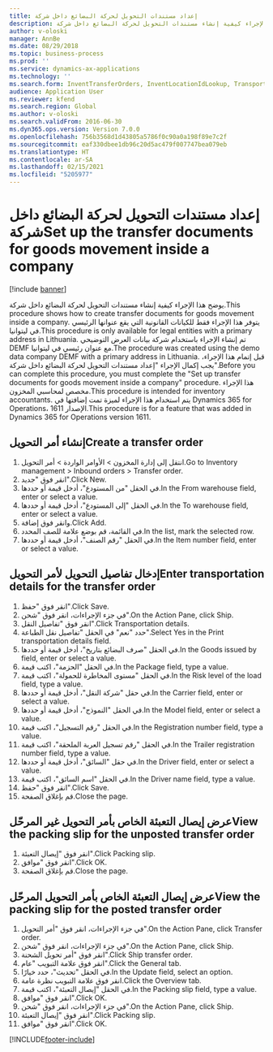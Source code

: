 ```yaml
---
title: إعداد مستندات التحويل لحركة البضائع داخل شركة
description: يوضح هذا الإجراء كيفية إنشاء مستندات التحويل لحركة البضائع داخل شركة.
author: v-oloski
manager: AnnBe
ms.date: 08/29/2018
ms.topic: business-process
ms.prod: ''
ms.service: dynamics-ax-applications
ms.technology: ''
ms.search.form: InventTransferOrders, InventLocationIdLookup, TransportationDocument, HcmWorkerLookUp, SrsReportViewerForm, InventTransferParmShip
audience: Application User
ms.reviewer: kfend
ms.search.region: Global
ms.author: v-oloski
ms.search.validFrom: 2016-06-30
ms.dyn365.ops.version: Version 7.0.0
ms.openlocfilehash: 756b3568d1d43805a5786f0c90a0a198f89e7c2f
ms.sourcegitcommit: eaf330dbee1db96c20d5ac479f007747bea079eb
ms.translationtype: HT
ms.contentlocale: ar-SA
ms.lasthandoff: 02/15/2021
ms.locfileid: "5205977"
---
```

# <a name="set-up-the-transfer-documents-for-goods-movement-inside-a-company"></a><span data-ttu-id="f5576-103">إعداد مستندات التحويل لحركة البضائع داخل شركة</span><span class="sxs-lookup"><span data-stu-id="f5576-103">Set up the transfer documents for goods movement inside a company</span></span>

[!include [banner](../../includes/banner.md)]

<span data-ttu-id="f5576-104">يوضح هذا الإجراء كيفية إنشاء مستندات التحويل لحركة البضائع داخل شركة.</span><span class="sxs-lookup"><span data-stu-id="f5576-104">This procedure shows how to create transfer documents for goods movement inside a company.</span></span> <span data-ttu-id="f5576-105">يتوفر هذا الإجراء فقط للكيانات القانونية التي يقع عنوانها الرئيسي في ليتوانيا.</span><span class="sxs-lookup"><span data-stu-id="f5576-105">This procedure is only available for legal entities with a primary address in Lithuania.</span></span> <span data-ttu-id="f5576-106">تم إنشاء الإجراء باستخدام شركة بيانات العرض التوضيحي DEMF مع عنوان رئيسي في ليتوانيا.</span><span class="sxs-lookup"><span data-stu-id="f5576-106">The procedure was created using the demo data company DEMF with a primary address in Lithuania.</span></span> <span data-ttu-id="f5576-107">قبل إتمام هذا الإجراء، يجب إكمال الإجراء "إعداد مستندات التحويل لحركة البضائع داخل شركة".</span><span class="sxs-lookup"><span data-stu-id="f5576-107">Before you can complete this procedure, you must complete the "Set up transfer documents for goods movement inside a company" procedure.</span></span> <span data-ttu-id="f5576-108">هذا الإجراء مخصص لمحاسبي المخزون‬.</span><span class="sxs-lookup"><span data-stu-id="f5576-108">This procedure is intended for inventory accountants.</span></span> <span data-ttu-id="f5576-109">يتم استخدام هذا الإجراء لميزة تمت إضافتها في Dynamics 365 for Operations، الإصدار 1611.</span><span class="sxs-lookup"><span data-stu-id="f5576-109">This procedure is for a feature that was added in Dynamics 365 for Operations version 1611.</span></span>


## <a name="create-a-transfer-order"></a><span data-ttu-id="f5576-110">إنشاء أمر التحويل</span><span class="sxs-lookup"><span data-stu-id="f5576-110">Create a transfer order</span></span>
1. <span data-ttu-id="f5576-111">انتقل إلى إدارة المخزون > الأوامر الواردة > أمر التحويل.</span><span class="sxs-lookup"><span data-stu-id="f5576-111">Go to Inventory management > Inbound orders > Transfer order.</span></span>
2. <span data-ttu-id="f5576-112">انقر فوق "جديد".</span><span class="sxs-lookup"><span data-stu-id="f5576-112">Click New.</span></span>
3. <span data-ttu-id="f5576-113">في الحقل "من المستودع"، أدخل قيمة أو حددها.</span><span class="sxs-lookup"><span data-stu-id="f5576-113">In the From warehouse field, enter or select a value.</span></span>
4. <span data-ttu-id="f5576-114">في الحقل "إلى المستودع"، أدخل قيمة أو حددها.</span><span class="sxs-lookup"><span data-stu-id="f5576-114">In the To warehouse field, enter or select a value.</span></span>
5. <span data-ttu-id="f5576-115">وانقر فوق إضافة.</span><span class="sxs-lookup"><span data-stu-id="f5576-115">Click Add.</span></span>
6. <span data-ttu-id="f5576-116">في القائمة، قم بوضع علامة للصف المحدد.</span><span class="sxs-lookup"><span data-stu-id="f5576-116">In the list, mark the selected row.</span></span>
7. <span data-ttu-id="f5576-117">في الحقل "رقم الصنف"، أدخل قيمة أو حددها.</span><span class="sxs-lookup"><span data-stu-id="f5576-117">In the Item number field, enter or select a value.</span></span>

## <a name="enter-transportation-details-for-the-transfer-order"></a><span data-ttu-id="f5576-118">إدخال تفاصيل التحويل لأمر التحويل</span><span class="sxs-lookup"><span data-stu-id="f5576-118">Enter transportation details for the transfer order</span></span>
1. <span data-ttu-id="f5576-119">انقر فوق "حفظ".</span><span class="sxs-lookup"><span data-stu-id="f5576-119">Click Save.</span></span>
2. <span data-ttu-id="f5576-120">في جزء الإجراءات، انقر فوق "شحن".</span><span class="sxs-lookup"><span data-stu-id="f5576-120">On the Action Pane, click Ship.</span></span>
3. <span data-ttu-id="f5576-121">انقر فوق "تفاصيل النقل".</span><span class="sxs-lookup"><span data-stu-id="f5576-121">Click Transportation details.</span></span>
4. <span data-ttu-id="f5576-122">حدد "نعم" في الحقل "تفاصيل نقل الطباعة".</span><span class="sxs-lookup"><span data-stu-id="f5576-122">Select Yes in the Print transportation details field.</span></span>
5. <span data-ttu-id="f5576-123">في الحقل "صرف البضائع بتاريخ"، أدخل قيمة أو حددها.</span><span class="sxs-lookup"><span data-stu-id="f5576-123">In the Goods issued by field, enter or select a value.</span></span>
6. <span data-ttu-id="f5576-124">في الحقل "الحزمة"، اكتب قيمة.</span><span class="sxs-lookup"><span data-stu-id="f5576-124">In the Package field, type a value.</span></span>
7. <span data-ttu-id="f5576-125">في الحقل "مستوى المخاطرة للحمولة‬"، اكتب قيمة.</span><span class="sxs-lookup"><span data-stu-id="f5576-125">In the Risk level of the load field, type a value.</span></span>
8. <span data-ttu-id="f5576-126">في حقل "شركة النقل"، أدخل قيمة أو حددها.</span><span class="sxs-lookup"><span data-stu-id="f5576-126">In the Carrier field, enter or select a value.</span></span>
9. <span data-ttu-id="f5576-127">في الحقل "النموذج"، أدخل قيمة أو حددها.</span><span class="sxs-lookup"><span data-stu-id="f5576-127">In the Model field, enter or select a value.</span></span>
10. <span data-ttu-id="f5576-128">في الحقل "رقم التسجيل"، اكتب قيمة.</span><span class="sxs-lookup"><span data-stu-id="f5576-128">In the Registration number field, type a value.</span></span>
11. <span data-ttu-id="f5576-129">في الحقل "رقم تسجيل العربة الملحقة‬"، اكتب قيمة.</span><span class="sxs-lookup"><span data-stu-id="f5576-129">In the Trailer registration number field, type a value.</span></span>
12. <span data-ttu-id="f5576-130">في حقل "السائق"، أدخل قيمة أو حددها.</span><span class="sxs-lookup"><span data-stu-id="f5576-130">In the Driver field, enter or select a value.</span></span>
13. <span data-ttu-id="f5576-131">في الحقل "اسم السائق"، اكتب قيمة.</span><span class="sxs-lookup"><span data-stu-id="f5576-131">In the Driver name field, type a value.</span></span>
14. <span data-ttu-id="f5576-132">انقر فوق "حفظ".</span><span class="sxs-lookup"><span data-stu-id="f5576-132">Click Save.</span></span>
15. <span data-ttu-id="f5576-133">قم بإغلاق الصفحة.</span><span class="sxs-lookup"><span data-stu-id="f5576-133">Close the page.</span></span>

## <a name="view-the-packing-slip-for-the-unposted-transfer-order"></a><span data-ttu-id="f5576-134">عرض إيصال التعبئة الخاص بأمر التحويل غير المرحّل</span><span class="sxs-lookup"><span data-stu-id="f5576-134">View the packing slip for the unposted transfer order</span></span>
1. <span data-ttu-id="f5576-135">انقر فوق "إيصال التعبئة".</span><span class="sxs-lookup"><span data-stu-id="f5576-135">Click Packing slip.</span></span>
2. <span data-ttu-id="f5576-136">انقر فوق "موافق".</span><span class="sxs-lookup"><span data-stu-id="f5576-136">Click OK.</span></span>
3. <span data-ttu-id="f5576-137">قم بإغلاق الصفحة.</span><span class="sxs-lookup"><span data-stu-id="f5576-137">Close the page.</span></span>

## <a name="view-the-packing-slip-for-the-posted-transfer-order"></a><span data-ttu-id="f5576-138">عرض إيصال التعبئة الخاص بأمر التحويل المرحّل</span><span class="sxs-lookup"><span data-stu-id="f5576-138">View the packing slip for the posted transfer order</span></span>
1. <span data-ttu-id="f5576-139">في جزء الإجراءات، انقر فوق "أمر التحويل".</span><span class="sxs-lookup"><span data-stu-id="f5576-139">On the Action Pane, click Transfer order.</span></span>
2. <span data-ttu-id="f5576-140">في جزء الإجراءات، انقر فوق "شحن".</span><span class="sxs-lookup"><span data-stu-id="f5576-140">On the Action Pane, click Ship.</span></span>
3. <span data-ttu-id="f5576-141">انقر فوق "أمر تحويل الشحنة‬".</span><span class="sxs-lookup"><span data-stu-id="f5576-141">Click Ship transfer order.</span></span>
4. <span data-ttu-id="f5576-142">انقر فوق علامة التبويب "عام".</span><span class="sxs-lookup"><span data-stu-id="f5576-142">Click the General tab.</span></span>
5. <span data-ttu-id="f5576-143">في الحقل "تحديث"، حدد خيارًا.</span><span class="sxs-lookup"><span data-stu-id="f5576-143">In the Update field, select an option.</span></span>
6. <span data-ttu-id="f5576-144">انقر فوق علامة التبويب نظرة عامة.</span><span class="sxs-lookup"><span data-stu-id="f5576-144">Click the Overview tab.</span></span>
7. <span data-ttu-id="f5576-145">في الحقل "إيصال التعبئة"، اكتب قيمة.</span><span class="sxs-lookup"><span data-stu-id="f5576-145">In the Packing slip field, type a value.</span></span>
8. <span data-ttu-id="f5576-146">انقر فوق "موافق".</span><span class="sxs-lookup"><span data-stu-id="f5576-146">Click OK.</span></span>
9. <span data-ttu-id="f5576-147">في جزء الإجراءات، انقر فوق "شحن".</span><span class="sxs-lookup"><span data-stu-id="f5576-147">On the Action Pane, click Ship.</span></span>
10. <span data-ttu-id="f5576-148">انقر فوق "إيصال التعبئة".</span><span class="sxs-lookup"><span data-stu-id="f5576-148">Click Packing slip.</span></span>
11. <span data-ttu-id="f5576-149">انقر فوق "موافق".</span><span class="sxs-lookup"><span data-stu-id="f5576-149">Click OK.</span></span>



[!INCLUDE[footer-include](../../../includes/footer-banner.md)]
